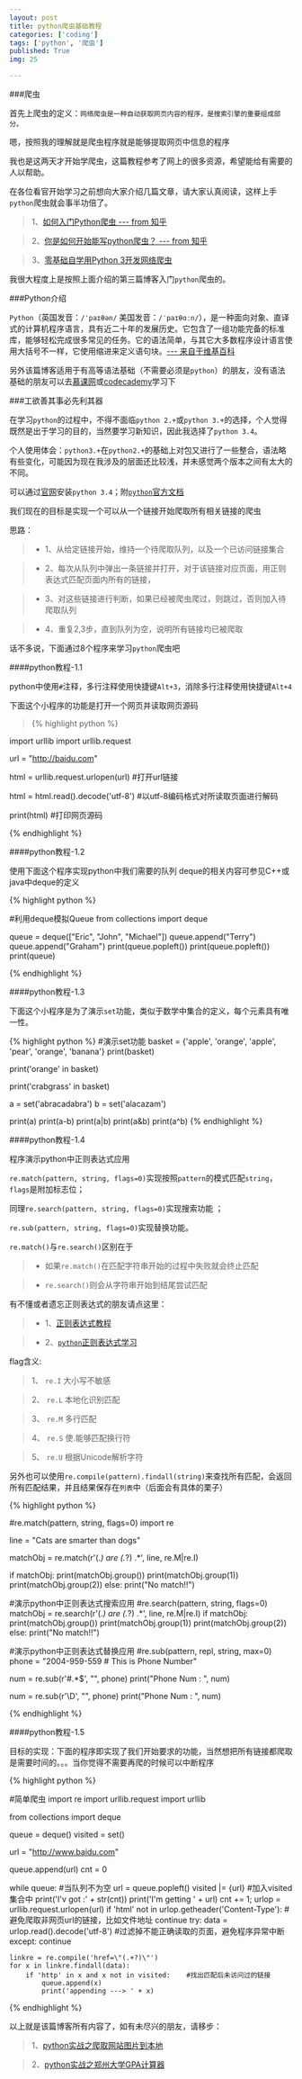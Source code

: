 ```yaml
---
layout: post
title: python爬虫基础教程
categories: ['coding']
tags: ['python', '爬虫']
published: True
img: 25

---
```


###爬虫

首先上爬虫的定义：`网络爬虫是一种自动获取网页内容的程序，是搜索引擎的重要组成部分。`

嗯，按照我的理解就是爬虫程序就是能够提取网页中信息的程序

我也是这两天才开始学爬虫，这篇教程参考了网上的很多资源，希望能给有需要的人以帮助。

在各位看官开始学习之前想向大家介绍几篇文章，请大家认真阅读，这样上手`python`爬虫就会事半功倍了。

> 1、[如何入门Python爬虫 --- from 知乎](http://www.zhihu.com/question/20899988)

> 2、[你是如何开始能写python爬虫？ --- from 知乎](http://www.zhihu.com/question/21358581)

> 3、[零基础自学用Python 3开发网络爬虫](http://blog.jobbole.com/77821/)

我很大程度上是按照上面介绍的第三篇博客入门`python`爬虫的。

###Python介绍

`Python`（英国发音：`/ˈpaɪθən/` 美国发音：`/ˈpaɪθɑːn/`），是一种面向对象、直译式的计算机程序语言，具有近二十年的发展历史。它包含了一组功能完备的标准库，能够轻松完成很多常见的任务。它的语法简单，与其它大多数程序设计语言使用大括号不一样，它使用缩进来定义语句块。[--- 来自于维基百科](https://zh.wikipedia.org/wiki/Python)

另外该篇博客适用于有高等语法基础（不需要必须是`python`）的朋友，没有语法基础的朋友可以去[慕课网](http://www.imooc.com/learn/177)或[codecademy](https://www.codecademy.com/en/tracks/python)学习下

###工欲善其事必先利其器

在学习`python`的过程中，不得不面临`python 2.+`或`python 3.+`的选择，个人觉得既然是出于学习的目的，当然要学习新知识，因此我选择了`python 3.4`。

个人使用体会：`python3.+`在`python2.+`的基础上对包又进行了一些整合，语法略有些变化，可能因为现在我涉及的层面还比较浅，并未感觉两个版本之间有太大的不同。

可以通过[官网](https://www.python.org/)安装`python 3.4`；附[`python`官方文档](https://www.python.org/)

我们现在的目标是实现一个可以从一个链接开始爬取所有相关链接的爬虫

思路：

> - 1、从给定链接开始，维持一个待爬取队列，以及一个已访问链接集合

> - 2、每次从队列中弹出一条链接并打开，对于该链接对应页面，用正则表达式匹配页面内所有的链接，

> - 3、对这些链接进行判断，如果已经被爬虫爬过，则跳过，否则加入待爬取队列

> - 4、重复2,3步，直到队列为空，说明所有链接均已被爬取

话不多说，下面通过8个程序来学习`python`爬虫吧

####python教程-1.1

python中使用`#`注释，多行注释使用快捷键`Alt+3`，消除多行注释使用快捷键`Alt+4`

下面这个小程序的功能是打开一个网页并读取网页源码

>{% highlight python %}

import urllib
import urllib.request

url = "http://baidu.com"

html = urllib.request.urlopen(url)	#打开url链接

html = html.read().decode('utf-8')	#以utf-8编码格式对所读取页面进行解码

print(html)		#打印网页源码

{% endhighlight %}

####python教程-1.2

使用下面这个程序实现python中我们需要的队列
deque的相关内容可参见C++或java中deque的定义

{% highlight python %}

#利用deque模拟Queue
from collections import deque

queue = deque(["Eric", "John", "Michael"])
queue.append("Terry")
queue.append("Graham")
print(queue.popleft())
print(queue.popleft())
print(queue)

{% endhighlight %}

####python教程-1.3

下面这个小程序是为了演示`set`功能，类似于数学中集合的定义，每个元素具有唯一性。

{% highlight python %}
#演示set功能
basket = {'apple', 'orange', 'apple', 'pear', 'orange', 'banana'}
print(basket)

print('orange' in basket)

print('crabgrass' in basket)

a = set('abracadabra')
b = set('alacazam')

print(a)
print(a-b)
print(a|b)
print(a&b)
print(a^b)
{% endhighlight %}

####python教程-1.4

程序演示python中正则表达式应用

`re.match(pattern, string, flags=0)`实现按照`pattern`的模式匹配`string`，`flags`是附加标志位；

同理`re.search(pattern, string, flags=0)`实现搜索功能 ；

`re.sub(pattern, string, flags=0)`实现替换功能。

`re.match()`与`re.search()`区别在于

> - 如果`re.match()`在匹配字符串开始的过程中失败就会终止匹配

> - `re.search()`则会从字符串开始到结尾尝试匹配

有不懂或者遗忘正则表达式的朋友请点这里：

> - 1、[正则表达式教程](http://blog.yinwoods.com/coding/%E6%AD%A3%E5%88%99%E8%A1%A8%E8%BE%BE%E5%BC%8F%E5%AD%A6%E4%B9%A0.html)

> - 2、[`python`正则表达式学习](http://blog.jobbole.com/75188/)

flag含义:

> 1、 `re.I` 大小写不敏感

> 2、 `re.L` 本地化识别匹配

> 3、 `re.M` 多行匹配

> 4、 `re.S` 使.能够匹配换行符

> 5、 `re.U` 根据Unicode解析字符

另外也可以使用`re.compile(pattern).findall(string)`来查找所有匹配，会返回所有匹配结果，并且结果保存在`列表`中（后面会有具体的栗子）

{% highlight python %}

#re.match(pattern, string, flags=0)
import re

line = "Cats are smarter than dogs"

matchObj = re.match(r'(.*) are (.*?) .*', line, re.M|re.I)

if matchObj:
    print(matchObj.group())
    print(matchObj.group(1))
    print(matchObj.group(2))
else:
    print("No match!!")

#演示python中正则表达式搜索应用
#re.search(pattern, string, flags=0)
matchObj = re.search(r'(.*) are (.*?) .*', line, re.M|re.I)
if matchObj:
    print(matchObj.group())
    print(matchObj.group(1))
    print(matchObj.group(2))
else:
    print("No match!!")

#演示python中正则表达式替换应用
#re.sub(pattern, repl, string, max=0)
phone = "2004-959-559 # This is Phone Number"

num = re.sub(r'#.*$', "", phone)
print("Phone Num : ", num)

num = re.sub(r'\D', "", phone)
print("Phone Num : ", num)

{% endhighlight %}

####python教程-1.5

目标的实现：下面的程序即实现了我们开始要求的功能，当然想把所有链接都爬取是需要时间的。。。当你觉得不需要再爬的时候可以中断程序

{% highlight python %}

#简单爬虫
import re
import urllib.request
import urllib

from collections import deque

queue = deque()
visited = set()

url = "http://www.baidu.com"

queue.append(url)
cnt = 0

while queue:	#当队列不为空
    url = queue.popleft()
    visited |= {url}	#加入visited集合中
    print('I\'v got :' + str(cnt))
    print('I\'m getting ' + url)
    cnt += 1;
    urlop = urllib.request.urlopen(url)
    if 'html' not in urlop.getheader('Content-Type'):	#避免爬取非网页url的链接，比如文件地址
        continue
    try:
        data = urlop.read().decode('utf-8')	#过滤掉不能正确读取的页面，避免程序异常中断
    except:
        continue

    linkre = re.compile('href=\"(.+?)\"')
    for x in linkre.findall(data):
        if 'http' in x and x not in visited:	#找出匹配后未访问过的链接
            queue.append(x)
            print('appending ---> ' + x)
{% endhighlight %}

以上就是该篇博客所有内容了，如有未尽兴的朋友，请移步：

> 1、[python实战之爬取网站图片到本地](http://blog.yinwoods.com/coding/python%E5%AE%9E%E6%88%98%E4%B9%8B%E7%88%AC%E5%8F%96%E7%BD%91%E7%AB%99%E5%9B%BE%E7%89%87%E5%88%B0%E6%9C%AC%E5%9C%B0.html)

> 2、[python实战之郑州大学GPA计算器](http://blog.yinwoods.com/coding/python%E5%AE%9E%E6%88%98%E4%B9%8B%E9%83%91%E5%B7%9E%E5%A4%A7%E5%AD%A6GPA%E8%AE%A1%E7%AE%97%E5%99%A8.html)